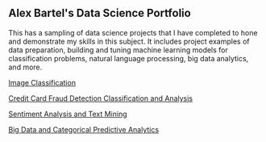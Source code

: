 ## Alex Bartel's Data Science Portfolio
This has a sampling of data science projects that I have completed to hone and demonstrate my skills in this subject. It includes project examples of data preparation, building and tuning machine learning models for classification problems, natural language processing, big data analytics, and more.

[Image Classification](https://github.com/albartel/albartel.github.io/blob/main/Image%20Classification.ipynb)

[Credit Card Fraud Detection Classification and Analysis](https://github.com/albartel/albartel.github.io/blob/main/Credit%20Card%20Fraud%20Predictions%20Project%20(3).ipynb)

[Sentiment Analysis and Text Mining](https://github.com/albartel/albartel.github.io/blob/main/Sentiment%20Analysis.ipynb)

[Big Data and Categorical Predictive Analytics](https://htmlpreview.github.io/?https://github.com/albartel/albartel.github.io/blob/main/Categorical%20Predictions.html)
